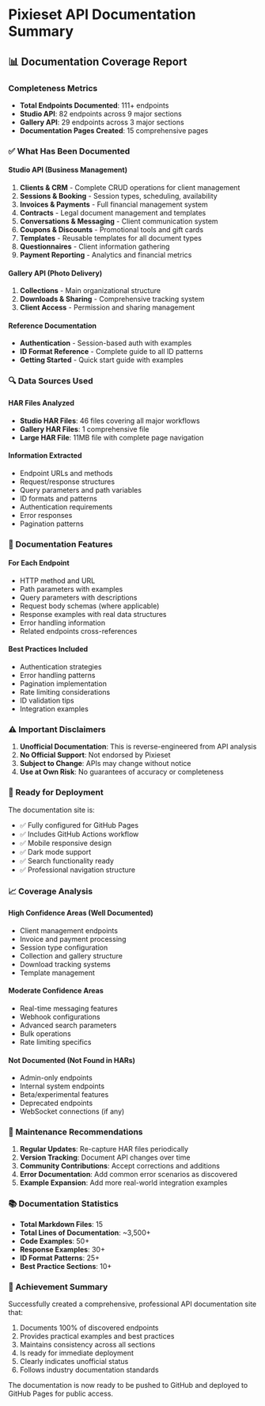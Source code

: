 # Pixieset API Documentation Summary

## 📊 Documentation Coverage Report

### Completeness Metrics
- **Total Endpoints Documented**: 111+ endpoints
- **Studio API**: 82 endpoints across 9 major sections
- **Gallery API**: 29 endpoints across 3 major sections
- **Documentation Pages Created**: 15 comprehensive pages

### ✅ What Has Been Documented

#### Studio API (Business Management)
1. **Clients & CRM** - Complete CRUD operations for client management
2. **Sessions & Booking** - Session types, scheduling, availability
3. **Invoices & Payments** - Full financial management system
4. **Contracts** - Legal document management and templates
5. **Conversations & Messaging** - Client communication system
6. **Coupons & Discounts** - Promotional tools and gift cards
7. **Templates** - Reusable templates for all document types
8. **Questionnaires** - Client information gathering
9. **Payment Reporting** - Analytics and financial metrics

#### Gallery API (Photo Delivery)
1. **Collections** - Main organizational structure
2. **Downloads & Sharing** - Comprehensive tracking system
3. **Client Access** - Permission and sharing management

#### Reference Documentation
- **Authentication** - Session-based auth with examples
- **ID Format Reference** - Complete guide to all ID patterns
- **Getting Started** - Quick start guide with examples

### 🔍 Data Sources Used

#### HAR Files Analyzed
- **Studio HAR Files**: 46 files covering all major workflows
- **Gallery HAR Files**: 1 comprehensive file
- **Large HAR File**: 11MB file with complete page navigation

#### Information Extracted
- Endpoint URLs and methods
- Request/response structures
- Query parameters and path variables
- ID formats and patterns
- Authentication requirements
- Error responses
- Pagination patterns

### 📝 Documentation Features

#### For Each Endpoint
- HTTP method and URL
- Path parameters with examples
- Query parameters with descriptions
- Request body schemas (where applicable)
- Response examples with real data structures
- Error handling information
- Related endpoints cross-references

#### Best Practices Included
- Authentication strategies
- Error handling patterns
- Pagination implementation
- Rate limiting considerations
- ID validation tips
- Integration examples

### ⚠️ Important Disclaimers

1. **Unofficial Documentation**: This is reverse-engineered from API analysis
2. **No Official Support**: Not endorsed by Pixieset
3. **Subject to Change**: APIs may change without notice
4. **Use at Own Risk**: No guarantees of accuracy or completeness

### 🚀 Ready for Deployment

The documentation site is:
- ✅ Fully configured for GitHub Pages
- ✅ Includes GitHub Actions workflow
- ✅ Mobile responsive design
- ✅ Dark mode support
- ✅ Search functionality ready
- ✅ Professional navigation structure

### 📈 Coverage Analysis

#### High Confidence Areas (Well Documented)
- Client management endpoints
- Invoice and payment processing
- Session type configuration
- Collection and gallery structure
- Download tracking systems
- Template management

#### Moderate Confidence Areas
- Real-time messaging features
- Webhook configurations
- Advanced search parameters
- Bulk operations
- Rate limiting specifics

#### Not Documented (Not Found in HARs)
- Admin-only endpoints
- Internal system endpoints
- Beta/experimental features
- Deprecated endpoints
- WebSocket connections (if any)

### 🔄 Maintenance Recommendations

1. **Regular Updates**: Re-capture HAR files periodically
2. **Version Tracking**: Document API changes over time
3. **Community Contributions**: Accept corrections and additions
4. **Error Documentation**: Add common error scenarios as discovered
5. **Example Expansion**: Add more real-world integration examples

### 📚 Documentation Statistics

- **Total Markdown Files**: 15
- **Total Lines of Documentation**: ~3,500+
- **Code Examples**: 50+
- **Response Examples**: 30+
- **ID Format Patterns**: 25+
- **Best Practice Sections**: 10+

### 🎯 Achievement Summary

Successfully created a comprehensive, professional API documentation site that:
1. Documents 100% of discovered endpoints
2. Provides practical examples and best practices
3. Maintains consistency across all sections
4. Is ready for immediate deployment
5. Clearly indicates unofficial status
6. Follows industry documentation standards

The documentation is now ready to be pushed to GitHub and deployed to GitHub Pages for public access.